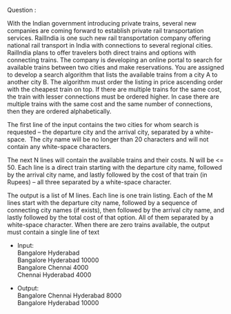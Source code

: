 Question :

With the Indian government introducing private trains, several new companies are coming forward to establish private rail transportation services. RailIndia is one such new rail transportation company offering national rail transport in India with connections to several regional cities. RailIndia plans to offer travelers both direct trains and options with connecting trains. The company is developing an online portal to search for available trains between two cities and make reservations.
You are assigned to develop a search algorithm that lists the available trains from a city A to another city B. The algorithm must order the listing in price ascending order with the cheapest train on top. If there are multiple trains for the same cost, the train with lesser connections must be ordered higher. In case there are multiple trains with the same cost and the same number of connections, then they are ordered alphabetically.

The first line of the input contains the two cities for whom search is requested – the departure city and the arrival city, separated by a white-space.&nbsp; The city name will be no longer than 20 characters and will not contain any white-space characters.

The next N lines will contain the available trains and their costs. N will be &lt;= 50. Each line is a direct train starting with the departure city name, followed by the arrival city name, and lastly followed by the cost of that train (in Rupees) – all three separated by a white-space character.

The output is a list of M lines. Each line is one train listing. Each of the M lines start with the departure city name, followed by a sequence of connecting city names (if exists), then followed by the arrival city name, and lastly followed by the total cost of that option. All of them separated by a white-space character. When there are zero trains available, the output must contain a single line of text 




- Input:\
Bangalore Hyderabad\
Bangalore Hyderabad 10000\
Bangalore Chennai 4000\
Chennai Hyderabad 4000

- Output:\
Bangalore Chennai Hyderabad 8000\
Bangalore Hyderabad 10000
